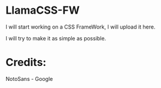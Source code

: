 # LlamaCSS-FW
I will start working on a CSS FrameWork, I will upload it here.

I will try to make it as simple as possible.


# Credits:
NotoSans - Google
